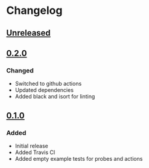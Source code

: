 # Changelog

## [Unreleased][]

[Unreleased]: https://github.com/chaostoolkit/chaostoolkit-extension-template/compare/0.1.0...HEAD

## [0.2.0][]

[0.2.0]: https://github.com/chaostoolkit/chaostoolkit-extension-template/compare/0.1.0...0.2.0

### Changed

-   Switched to github actions
-   Updated dependencies
-   Added black and isort for linting

## [0.1.0][]

[0.1.0]: https://github.com/chaostoolkit/chaostoolkit-extension-template/tree/0.1.0

### Added

-   Initial release
-   Added Travis CI
-   Added empty example tests for probes and actions